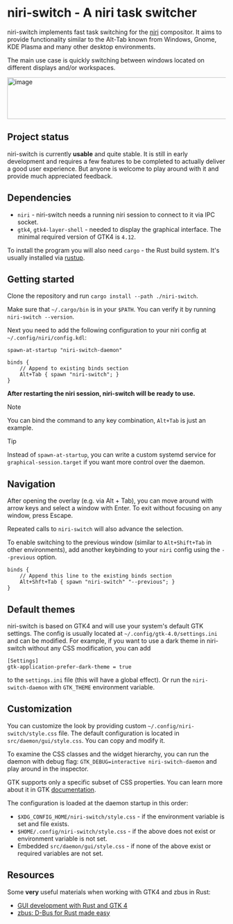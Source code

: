 # niri-switch - A niri task switcher

niri-switch implements fast task switching for the [niri](https://github.com/YaLTeR/niri) compositor. It aims to provide functionality similar to the Alt-Tab known from Windows, Gnome, KDE Plasma and many other desktop environments.

The main use case is quickly switching between windows located on different displays and/or workspaces.

<img width="611" height="96" alt="image" src="https://github.com/user-attachments/assets/c2261156-9ad0-45df-ab25-c6e6964b7dd0" />

## Project status

niri-switch is currently **usable** and quite stable. It is still in early development and requires a few features to be completed to actually deliver a good user experience. But anyone is welcome to play around with it and provide much appreciated feedback.

## Dependencies

* `niri` - niri-switch needs a running niri session to connect to it via IPC socket.
* `gtk4`, `gtk4-layer-shell` - needed to display the graphical interface. The minimal required version of GTK4 is `4.12`.

To install the program you will also need `cargo` - the Rust build system. It's usually installed via [rustup](https://www.rust-lang.org/tools/install).

## Getting started

Clone the repository and run `cargo install --path ./niri-switch`.

Make sure that `~/.cargo/bin` is in your `$PATH`. You can verify it by running `niri-switch --version`.

Next you need to add the following configuration to your niri config at `~/.config/niri/config.kdl`:
```kdl
spawn-at-startup "niri-switch-daemon"

binds {
    // Append to existing binds section
    Alt+Tab { spawn "niri-switch"; }
}
```

**After restarting the niri session, niri-switch will be ready to use.**
> [!NOTE]
> You can bind the command to any key combination, `Alt+Tab` is just an example.

> [!TIP]
> Instead of `spawn-at-startup`, you can write a custom systemd service for `graphical-session.target` if you want more control over the daemon.

## Navigation

After opening the overlay (e.g. via Alt + Tab), you can move around with arrow keys and select a window with Enter. To exit without focusing on any window, press Escape.

Repeated calls to `niri-switch` will also advance the selection.

To enable switching to the previous window (similar to `Alt+Shift+Tab` in other environments), add another keybinding to your `niri` config using the `--previous` option.

```kdl
binds {
    // Append this line to the existing binds section
    Alt+Shft+Tab { spawn "niri-switch" "--previous"; }
}
```

## Default themes

niri-switch is based on GTK4 and will use your system's default GTK settings. The config is usually located at `~/.config/gtk-4.0/settings.ini` and can be modified. For example, if you want to use a dark theme in niri-switch without any CSS modification, you can add 
```
[Settings]
gtk-application-prefer-dark-theme = true
```
to the `settings.ini` file (this will have a global effect). Or run the `niri-switch-daemon` with `GTK_THEME` environment variable.

## Customization

You can customize the look by providing custom `~/.config/niri-switch/style.css` file. The default configuration is located in `src/daemon/gui/style.css`. You can copy and modify it.

To examine the CSS classes and the widget hierarchy, you can run the daemon with debug flag: `GTK_DEBUG=interactive niri-switch-daemon` and play around in the inspector.

GTK supports only a specific subset of CSS properties. You can learn more about it in GTK [documentation](https://docs.gtk.org/gtk4/css-properties.html).

The configuration is loaded at the daemon startup in this order:

* `$XDG_CONFIG_HOME/niri-switch/style.css` - if the environment variable is set and file exists.
* `$HOME/.config/niri-switch/style.css` - if the above does not exist or environment variable is not set.
* Embedded `src/daemon/gui/style.css` - if none of the above exist or required variables are not set.

## Resources

Some **very** useful materials when working with GTK4 and zbus in Rust:
* [GUI development with Rust and GTK 4](https://gtk-rs.org/gtk4-rs/stable/latest/book/)
* [zbus: D-Bus for Rust made easy](https://dbus2.github.io/zbus/)
